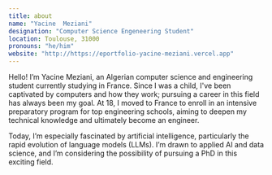 ```yaml
---
title: about
name: "Yacine  Meziani"
designation: "Computer Science Engeneering Student"
location: Toulouse, 31000
pronouns: "he/him"
website: "http://https://eportfolio-yacine-meziani.vercel.app"
---
```


Hello! I’m Yacine Meziani, an Algerian computer science and engineering student currently studying in France. Since I was a child, I've been captivated by computers and how they work; pursuing a career in this field has always been my goal. At 18, I moved to France to enroll in an intensive preparatory program for top engineering schools, aiming to deepen my technical knowledge and ultimately become an engineer.

Today, I’m especially fascinated by artificial intelligence, particularly the rapid evolution of language models (LLMs). I’m drawn to applied AI and data science, and I’m considering the possibility of pursuing a PhD in this exciting field.
